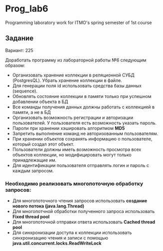 # Prog_lab6
Programming laboratory work for ITMO's spring semester of 1st course 

## Задание
Вариант: 225

Доработать программу из лабораторной работы №6 следующим образом:

- Организовать хранение коллекции в реляционной СУБД (PostgresQL). Убрать хранение коллекции в файле.
- Для генерации поля id использовать средства базы данных (sequence).
- Обновлять состояние коллекции в памяти только при успешном добавлении объекта в БД
-  Все команды получения данных должны работать с коллекцией в памяти, а не в БД
-  Организовать возможность регистрации и авторизации пользователей. У пользователя есть возможность указать пароль.
-  Пароли при хранении хэшировать алгоритмом **MD5**
-  Запретить выполнение команд не авторизованным пользователям.
-  При хранении объектов сохранять информацию о пользователе, который создал этот объект.
-  Пользователи должны иметь возможность просмотра всех объектов коллекции, но модифицировать могут только принадлежащие им.
-  Для идентификации пользователя отправлять логин и пароль с каждым запросом.

### Необходимо реализовать многопоточную обработку запросов:

- Для многопоточного чтения запросов использовать **создание нового потока (java.lang.Thread)**
- Для многопотчной обработки полученного запроса использовать **Fixed thread pool**
- Для многопоточной отправки ответа использовать **Cached thread pool**
- Для синхронизации доступа к коллекции использовать синхронизацию чтения и записи с помощью **java.util.concurrent.locks.ReadWriteLock**
